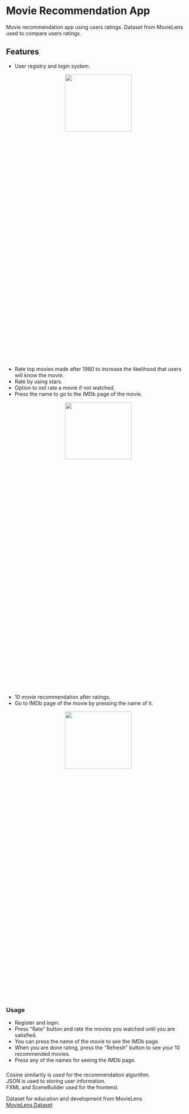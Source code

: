 # Movie Recommendation App
Movie recommendation app using users ratings. Dataset from MovieLens used to compare users ratings.

## Features

- User registry and login system.

<p align="center">
<img width="60%" height="20%" src="https://github.com/enesscakmak/movie-recommendation-java/assets/114193468/8fca6847-f377-46b7-baf2-07698a169eee">
</p>

- Rate top movies made after 1980 to increase the likelihood that users will know the movie.   
- Rate by using stars.   
- Option to not rate a movie if not watched.
- Press the name to go to the IMDb page of the movie.  
<p align="center">
<img width="60%" height="20%" src="https://github.com/enesscakmak/movie-recommendation-java/assets/114193468/c0ce4eee-61a2-435b-93de-f556b6e2919b">
</p>    
  
- 10 movie recommendation after ratings.
- Go to IMDb page of the movie by pressing the name of it.     
<p align="center">
<img width="60%" height="20%" src="https://github.com/enesscakmak/movie-recommendation-java/assets/114193468/0e872c3b-875a-44cf-a233-7e035862663b">
</p>
        
### Usage
- Register and login.  
- Press "Rate" button and rate the movies you watched until you are satisfied.  
- You can press the name of the movie to see the IMDb page.
- When you are done rating, press the "Refresh" button to see your 10 recommended movies.  
- Press any of the names for seeing the IMDb page.

### 
  Cosine similarity is used for the recommendation algorithm.  
  JSON is used to storing user information.  
  FXML and SceneBuilder used for the frontend.  
  
Dataset for education and development from MovieLens  
[MovieLens Dataset](https://grouplens.org/datasets/movielens/)
